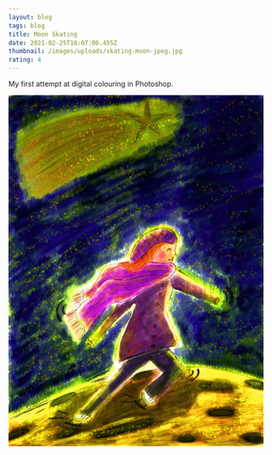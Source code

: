 ```yaml
---
layout: blog
tags: blog
title: Moon Skating
date: 2021-02-25T16:07:06.455Z
thumbnail: /images/uploads/skating-moon-jpeg.jpg
rating: 4
---
```

My first attempt at digital colouring in Photoshop.

![](/images/uploads/skating-moon-jpeg.jpg)